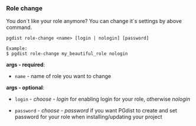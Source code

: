 ### Role change

You don´t like your role anymore? You can change it´s settings by above command.

```
pgdist role-change <name> [login | nologin] [password]

Example:
$ pgdist role-change my_beautiful_role nologin
```

**args - required**:

- `name` - name of role you want to change

**args - optional**:

- `login` - *choose* - *login* for enabling login for your role, otherwise *nologin*

- `password` - *choose* - *password* if you want PGdist to create and set password for your role when installing/updating your project
